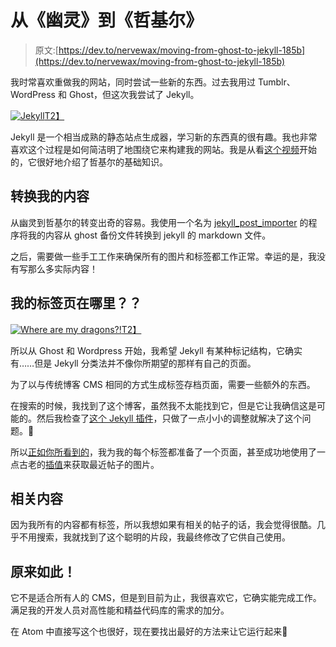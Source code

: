 # 从《幽灵》到《哲基尔》

> 原文:[https://dev.to/nervewax/moving-from-ghost-to-jekyll-185b](https://dev.to/nervewax/moving-from-ghost-to-jekyll-185b)

我时常喜欢重做我的网站，同时尝试一些新的东西。过去我用过 Tumblr、WordPress 和 Ghost，但这次我尝试了 Jekyll。

[![Jekyll](../Images/86c9a095d9000628e34be0d3d2f29ff9.png)T2】](https://res.cloudinary.com/practicaldev/image/fetch/s--NbZaxvJy--/c_limit%2Cf_auto%2Cfl_progressive%2Cq_auto%2Cw_880/https://nervewax.com/content/images/2018/03/jekyll.png)

Jekyll 是一个相当成熟的静态站点生成器，学习新的东西真的很有趣。我也非常喜欢这个过程是如何简洁明了地围绕它来构建我的网站。我是从看[这个视频](https://www.youtube.com/watch?v=iWowJBRMtpc)开始的，它很好地介绍了哲基尔的基础知识。

## 转换我的内容

从幽灵到哲基尔的转变出奇的容易。我使用一个名为 [jekyll_post_importer](https://github.com/eloyesp/jekyll_ghost_importer) 的程序将我的内容从 ghost 备份文件转换到 jekyll 的 markdown 文件。

之后，需要做一些手工工作来确保所有的图片和标签都工作正常。幸运的是，我没有写那么多实际内容！

## 我的标签页在哪里？？

[![Where are my dragons?!](../Images/4cbd84d99e78f6309c91c5196be2e817.png)T2】](https://res.cloudinary.com/practicaldev/image/fetch/s--EdTPBV-u--/c_limit%2Cf_auto%2Cfl_progressive%2Cq_66%2Cw_880/https://nervewax.com/content/images/2018/03/wamd.gif)

所以从 Ghost 和 Wordpress 开始，我希望 Jekyll 有某种标记结构，它确实有……但是 Jekyll 分类法并不像你所期望的那样有自己的页面。

为了以与传统博客 CMS 相同的方式生成标签存档页面，需要一些额外的东西。

在搜索的时候，我找到了这个博客，虽然我不太能找到它，但是它让我确信这是可能的。然后我检查了[这个 Jekyll 插件](https://github.com/pattex/jekyll-tagging)，只做了一点小小的调整就解决了这个问题。🙌

所以[正如你所看到的](https://nervewax.com/tag/project/)，我为我的每个标签都准备了一个页面，甚至成功地使用了一点古老的[插值](https://stackoverflow.com/a/41721856/2351788)来获取最近帖子的图片。

## 相关内容

因为我所有的内容都有标签，所以我想如果有相关的帖子的话，我会觉得很酷。几乎不用搜索，我就找到了这个聪明的片段，我最终修改了它供自己使用。

## 原来如此！

它不是适合所有人的 CMS，但是到目前为止，我很喜欢它，它确实能完成工作。满足我的开发人员对高性能和精益代码库的需求的加分。

在 Atom 中直接写这个也很好，现在要找出最好的方法来让它运行起来👋